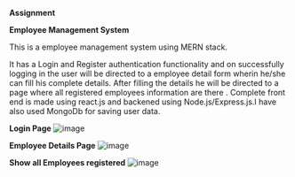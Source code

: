 **Assignment**

**Employee Management System**

This is a employee management system using MERN stack.

It has a Login and Register authentication functionality and on successfully logging in the user will be directed to a employee detail form wherin he/she can fill his complete details. After filling the details he will be directed to a page where all registered employees information are there .
Complete front end is made using react.js and backened using Node.js/Express.js.I have also used MongoDb for saving user data.

**Login Page**
![image](https://user-images.githubusercontent.com/51504166/119929387-06cf0a00-bf9b-11eb-98b6-eedd55fbcf55.png)

**Employee Details Page**
![image](https://user-images.githubusercontent.com/51504166/119983773-3ce1ad80-bfde-11eb-91b9-a4804650a324.png)

**Show all Employees registered**
![image](https://user-images.githubusercontent.com/51504166/119984030-8fbb6500-bfde-11eb-97b3-1911d0999f4e.png)



